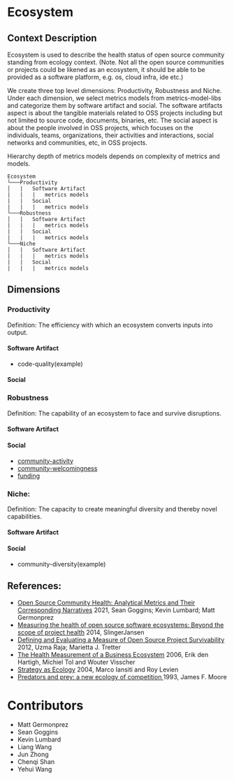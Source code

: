 # Ecosystem

## Context Description

Ecosystem is used to describe the health status of open source community standing from ecology context. (Note. Not all the open source communities or projects could be likened as an ecosystem, it should be able to be provided as a software platform, e.g. os, cloud infra, ide etc.)

We create three top level dimensions: Productivity, Robustness and Niche. Under each dimension,  we select metrics models from metrics-model-libs and categorize them by software artifact and social. The software artifacts aspect is about the tangible materials related to OSS projects including but not limited to source code, documents, binaries, etc. The social aspect is about the people involved in OSS projects, which focuses on the individuals, teams, organizations, their activities and interactions, social networks and communities, etc, in OSS projects.

Hierarchy depth of metrics models depends on complexity of metrics and models.

```
Ecosystem
└───Productivity
│   |   Software Artifact
|   |   |   metrics models
|   |   Social
|   |   |   metrics models
└───Robustness
│   |   Software Artifact
|   |   |   metrics models
|   |   Social
|   |   |   metrics models
└───Niche
│   |   Software Artifact
|   |   |   metrics models
|   |   Social
|   |   |   metrics models
```

## Dimensions

### **Productivity**
Definition: The efficiency with which an ecosystem converts inputs into output.

#### Software Artifact
* code-quality(example)
#### Social

### **Robustness**
Definition: The capability of an ecosystem to face and survive disruptions.

#### Software Artifact
#### Social
* [community-activity](../metrics-model-libs/community-activity)
* [community-welcomingness](https://github.com/chaoss/wg-metrics-models/tree/main/implementations/community-welcomingness)
* [funding](https://github.com/chaoss/wg-metrics-models/tree/main/implementations/funding)
### **Niche**:
Definition: The capacity to create meaningful diversity and thereby novel capabilities.
#### Software Artifact
#### Social
* community-diversity(example)
## References:
* [Open Source Community Health: Analytical Metrics and Their Corresponding Narratives](https://ieeexplore.ieee.org/abstract/document/9474775) 2021, Sean Goggins; Kevin Lumbard; Matt Germonprez
* [Measuring the health of open source software ecosystems: Beyond the scope of project health](https://www.sciencedirect.com/science/article/pii/S0950584914000871) 2014, SlingerJansen
* [Defining and Evaluating a Measure of Open Source Project Survivability](https://ieeexplore.ieee.org/abstract/document/6127835) 2012, Uzma Raja; Marietta J. Tretter
* [The Health Measurement of a Business Ecosystem](https://www.researchgate.net/profile/Erik-Hartigh/publication/288583566_Measuring_the_health_of_a_business_ecosystem/links/57b6ef7a08ae2fc031fd87d3/Measuring-the-health-of-a-business-ecosystem.pdf) 2006, Erik den Hartigh, Michiel Tol and Wouter Visscher
* [Strategy as Ecology](https://hbr.org/2004/03/strategy-as-ecology) 2004, Marco Iansiti and Roy Levien
* [Predators and prey: a new ecology of competition ](http://blogs.harvard.edu/jim/files/2010/04/Predators-and-Prey.pdf) 1993, James F. Moore

# Contributors 

* Matt Germonprez
* Sean Goggins
* Kevin Lumbard
* Liang Wang
* Jun Zhong
* Chenqi Shan
* Yehui Wang




